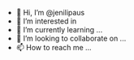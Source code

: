 - 👋 Hi, I’m @jenilipaus
- 👀 I’m interested in 
- 🌱 I’m currently learning ...
- 💞️ I’m looking to collaborate on ...
- 📫 How to reach me ...

<!---
jenilipaus/jenilipaus is a ✨ special ✨ repository because its `README.md` (this file) appears on your GitHub profile.
You can click the Preview link to take a look at your changes.
--->
